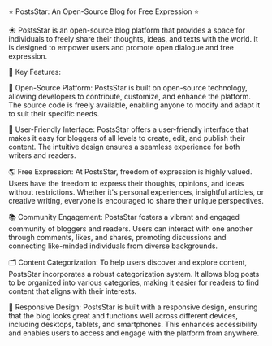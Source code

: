 ⭐ PostsStar: An Open-Source Blog for Free Expression ⭐

☀️ PostsStar is an open-source blog platform that provides a space for individuals to freely share their thoughts, ideas, and texts with the world. It is designed to empower users and promote open dialogue and free expression.

🔑 Key Features:

🍏 Open-Source Platform: PostsStar is built on open-source technology, allowing developers to contribute, customize, and enhance the platform. The source code is freely available, enabling anyone to modify and adapt it to suit their specific needs.

👥 User-Friendly Interface: PostsStar offers a user-friendly interface that makes it easy for bloggers of all levels to create, edit, and publish their content. The intuitive design ensures a seamless experience for both writers and readers.

🌎 Free Expression: At PostsStar, freedom of expression is highly valued. Users have the freedom to express their thoughts, opinions, and ideas without restrictions. Whether it's personal experiences, insightful articles, or creative writing, everyone is encouraged to share their unique perspectives.

📚 Community Engagement: PostsStar fosters a vibrant and engaged community of bloggers and readers. Users can interact with one another through comments, likes, and shares, promoting discussions and connecting like-minded individuals from diverse backgrounds.

🗂️ Content Categorization: To help users discover and explore content, PostsStar incorporates a robust categorization system. It allows blog posts to be organized into various categories, making it easier for readers to find content that aligns with their interests.

🎨 Responsive Design: PostsStar is built with a responsive design, ensuring that the blog looks great and functions well across different devices, including desktops, tablets, and smartphones. This enhances accessibility and enables users to access and engage with the platform from anywhere.